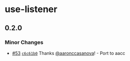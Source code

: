 # use-listener

## 0.2.0

### Minor Changes

- [#53](https://github.com/aaronccasanova/aacc/pull/53)
  [`c6c61b0`](https://github.com/aaronccasanova/aacc/commit/c6c61b0b78f6eecae3e253c82489601804f72002)
  Thanks [@aaronccasanova](https://github.com/aaronccasanova)! - Port to aacc
